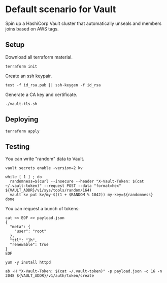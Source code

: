 # Default scenario for Vault

Spin up a HashiCorp Vault cluster that automatically unseals and members joins based on AWS tags.

## Setup

Download all terraform material.

```shell
terraform init
```

Create an ssh keypair.

```shell
test -f id_rsa.pub || ssh-keygen -f id_rsa
```

Generate a CA key and certificate.

```shell
./vault-tls.sh
```

## Deploying

```shell
terraform apply
```

## Testing

You can write "random" data to Vault.

```shell
vault secrets enable -version=2 kv

while [ 1 ] ; do
  randomness=$(curl --insecure --header "X-Vault-Token: $(cat ~/.vault-token)" --request POST --data "format=hex" ${VAULT_ADDR}/v1/sys/tools/random/164)
  vault kv put kv/my-$((1 + $RANDOM % 1042)) my-key=${randomness}
done
```

You can request a bunch of tokens:

```shell
cat << EOF >> payload.json
{
  "meta": {
    "user": "root"
  },
  "ttl": "1h",
  "renewable": true
}
EOF

yum -y install httpd

ab -H "X-Vault-Token: $(cat ~/.vault-token)" -p payload.json -c 16 -n 2048 ${VAULT_ADDR}/v1/auth/token/create
```
